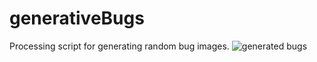 # generativeBugs
Processing script for generating random bug images.
![generated bugs](exampleImages/beetle.png)
